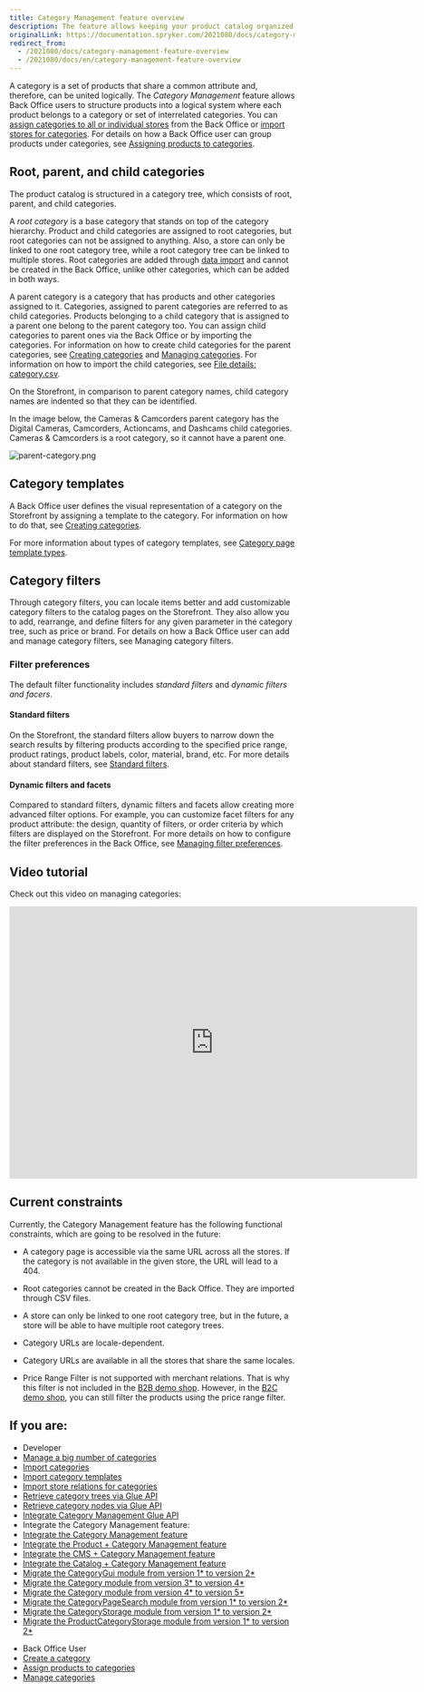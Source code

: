 ```yaml
---
title: Category Management feature overview
description: The feature allows keeping your product catalog organized and comprehensible for the customers who can easily navigate the storefront and search products quicker
originalLink: https://documentation.spryker.com/2021080/docs/category-management-feature-overview
redirect_from:
  - /2021080/docs/category-management-feature-overview
  - /2021080/docs/en/category-management-feature-overview
---
```


A category is a set of products that share a common attribute and, therefore, can be united logically. The *Category Management* feature allows Back Office users to structure products into a logical system where each product belongs to a category or set of interrelated categories. You can [assign categories to all or individual stores](https://documentation.spryker.com/docs/assigning-products-to-categories) from the Back Office or [import stores for categories](). For details on how a Back Office user can group products under categories, see [Assigning products to categories](https://documentation.spryker.com/docs/assigning-products-to-categories).

## Root, parent, and child categories

The product catalog is structured in a category tree, which consists of root, parent, and child categories. 

A *root category* is a base category that stands on top of the category hierarchy. Product and child categories are assigned to root categories, but root categories can not be assigned to anything. Also, a store can only be linked to one root category tree, while a root category tree can be linked to multiple stores. Root categories are added through [data import](https://documentation.spryker.com/docs/file-details-categorycsv) and cannot be created in the Back Office, unlike other categories, which can be added in both ways.

A parent category is a category that has products and other categories assigned to it. Categories, assigned to parent categories are referred to as child categories. Products belonging to a child category that is assigned to a parent one belong to the parent category too. You can assign child categories to parent ones via the Back Office or by importing the categories. For information on how to create child categories for the parent categories, see [Creating categories](https://documentation.spryker.com/docs/assigning-products-to-categories) and [Managing categories](https://documentation.spryker.com/docs/creating-categories). For information on how to import the child categories, see [File details: category.csv](https://documentation.spryker.com/docs/file-details-categorycsv). 

On the Storefront, in comparison to parent category names, child category names are indented so that they can be identified.

In the image below, the Cameras & Camcorders parent category has the Digital Cameras, Camcorders, Actioncams, and Dashcams child categories. Cameras & Camcorders is a root category, so it cannot have a parent one.

![parent-category.png](https://spryker.s3.eu-central-1.amazonaws.com/docs/Features/Catalog+Management/Category+Management/Category+Management+Feature+Overview/parent-category.png)


## Category templates

A Back Office user defines the visual representation of a category on the Storefront by assigning a template to the category. For information on how to do that, see [Creating categories](https://documentation.spryker.com/docs/creating-categories).

For more information about types of category templates, see [Category page template types](https://documentation.spryker.com/docs/creating-categories#category-page-template-types).

## Category filters

Through category filters, you can locale items better and add customizable category filters to the catalog pages on the Storefront. They also allow you to add, rearrange, and define filters for any given parameter in the category tree, such as price or brand. For details on how a Back Office user can add and manage category filters, see Managing category filters.

### Filter preferences

The default filter functionality includes s*tandard filters* and *dynamic filters and facers*.

#### Standard filters

On the Storefront, the standard filters allow buyers to narrow down the search results by filtering products according to the specified price range, product ratings, product labels, color, material, brand, etc. For more details about standard filters, see [Standard filters](https://documentation.spryker.com/docs/standard-filters).

#### Dynamic filters and facets

Compared to standard filters, dynamic filters and facets allow creating more advanced filter options. For example, you can customize facet filters for any product attribute: the design, quantity of filters, or order criteria by which filters are displayed on the Storefront. For more details on how to configure the filter preferences in the Back Office, see [Managing filter preferences](https://documentation.spryker.com/docs/managing-filter-preferences).

## Video tutorial
Check out this video on managing categories:
<iframe src="https://fast.wistia.net/embed/iframe/g3l3c7xt93" title="Category Management" allowtransparency="true" frameborder="0" scrolling="no" class="wistia_embed" name="wistia_embed" allowfullscreen="0" mozallowfullscreen="0" webkitallowfullscreen="0" oallowfullscreen="0" msallowfullscreen="0" width="720" height="480"></iframe>

## Current constraints

Currently, the Category Management feature has the following functional constraints, which are going to be resolved in the future:

* A category page is accessible via the same URL across all the stores. If the category is not available in the given store, the URL will lead to a 404.
* Root categories cannot be created in the Back Office. They are imported through CSV files.

* A store can only be linked to one root category tree, but in the future, a store will be able to have multiple root category trees.
* Category URLs are locale-dependent.
* Category URLs are available in all the stores that share the same locales.
* Price Range Filter is not supported with merchant relations. That is why this filter is not included in the [B2B demo shop](https://documentation.spryker.com/docs/b2b-suite%). However, in the [B2C demo shop](https://documentation.spryker.com/docs/en/b2c-suite), you can still filter the products using the price range filter.




## If you are:

<div class="mr-container">
    <div class="mr-list-container">
        <!-- col1 -->
        <div class="mr-col">
            <ul class="mr-list mr-list-green">
                <li class="mr-title">Developer</li>
                <li><a href="https://documentation.spryker.com/docs/ht-manage-a-big-number-of-categories" class="mr-link">Manage a big number of categories</a></li>
                <li><a href="https://documentation.spryker.com/docs/file-details-categorycsv" class="mr-link">Import categories</a></li>
                <li><a href="https://documentation.spryker.com/docs/file-details-category-templatecsv" class="mr-link">Import category templates</a></li>
                <li><a href="https://documentation.spryker.com/docs/file-details-category-storecsv" class="mr-link">Import store relations for categories</a></li>
                <li><a href="https://documentation.spryker.com/docs/retrieving-category-trees" class="mr-link">Retrieve category trees via Glue API</a></li>
                <li><a href="https://documentation.spryker.com/docs/retrieving-category-nodes" class="mr-link">Retrieve category nodes via Glue API</a></li>          
                <li><a href="https://documentation.spryker.com/docs/glue-api-category-management-feature-integration" class="mr-link">Integrate  Category Management Glue API</a></li>
                 <li>Integrate the Category Management feature:</li>
                <li><a href="https://documentation.spryker.com/docs/category-management-feature-integration" class="mr-link">Integrate the Category Management feature</a></li>
                <li><a href="https://documentation.spryker.com/docs/product-category-feature-integration" class="mr-link">Integrate the Product + Category Management feature</a></li>
                <li><a href="https://documentation.spryker.com/docs/cms-category-management-feature-integration" class="mr-link">Integrate the CMS + Category Management feature</a></li>
                <li><a href="https://documentation.spryker.com/docs/cms-category-management-feature-integration" class="mr-link">Integrate the Catalog + Category Management feature</a></li>
                <li><a href="https://documentation.spryker.com/docs/migration-guide-categorygui" class="mr-link">Migrate the CategoryGui module from version 1* to version 2*</a></li>
                 <li><a href="https://documentation.spryker.com/docs/migration-guide-category#upgrading-from-version-3---to-version-4--" class="mr-link">Migrate the Category module from version 3* to version 4*</a></li>
                <li><a href="https://documentation.spryker.com/docs/migration-guide-category#upgrading-from-version-4---to-5--" class="mr-link">Migrate the Category module from version 4* to version 5*</a></li>
                <li><a href="https://documentation.spryker.com/docs/migration-guide-categorypagesearch" class="mr-link">Migrate the CategoryPageSearch module from version 1* to version 2*</a></li>
                <li><a href="https://documentation.spryker.com/docs/migration-guide-categorystorage" class="mr-link">Migrate the CategoryStorage module from version 1* to version 2*</a></li>
                <li><a href="https://documentation.spryker.com/docs/migration-guide-productcategorystorage" class="mr-link">Migrate the ProductCategoryStorage module from version 1* to version 2*</a></li>
            </ul>
        </div>
        <!-- col2 -->
        <div class="mr-col">
            <ul class="mr-list mr-list-blue">
                <li class="mr-title"> Back Office User</li>
                <li><a href="https://documentation.spryker.com/docs/creating-categories" class="mr-link">Create a category</a></li>
                 <li><a href="https://documentation.spryker.com/docs/assigning-products-to-categories" class="mr-link">Assign products to categories</a></li>
                <li><a href="https://documentation.spryker.com/docs/managing-categories" class="mr-link">Manage categories</a></li>
            </ul>
        </div>
    </div>
</div>
